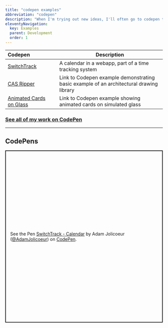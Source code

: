 ```yaml
---
title: "codepen examples"
abbreviation: "codepen"
description: "When I'm trying out new ideas, I'll often go to codepen to riff on them, but also to see what is already out there."
eleventyNavigation:
  key: Examples
  parent: Development
  order: 1
---
```


| Codepen       |   | Description  |
 :------------  | - | -            |
[SwitchTrack](https://codepen.io/AdamJolicoeur/pen/NWjOzwm "Link to Codepen example showing a calendar web application") | &nbsp;| A calendar in a webapp, part of a time tracking system |
[CAS Ripper](https://codepen.io/AdamJolicoeur/pen/XWpPmjw "Link to Codepen example demonstrating basic example of an architectural drawing library") | &nbsp;| Link to Codepen example demonstrating basic example of an architectural drawing library |
[Animated Cards on Glass](https://codepen.io/AdamJolicoeur/pen/XWNbJvp "Link to Codepen example showing animated cards on simulated glass") | &nbsp;| Link to Codepen example showing animated cards on simulated glass |

### [See all of my work on CodePen](https://codepen.io/AdamJolicoeur "See all of my work on CodePen")

---

<div class="container-xxl mb-2 py-2 px-3">
  <h2>
    CodePens
  </h2>
  <div class="row px-3">
    <p class="codepen" data-height="550" data-default-tab="result" data-slug-hash="NWjOzwm" data-user="AdamJolicoeur" style="height: 550px; box-sizing: border-box; display: flex; align-items: center; justify-content: center; border: 2px solid; margin: 1em 0; padding: 1em;">
      <span>See the Pen <a href="https://codepen.io/AdamJolicoeur/pen/NWjOzwm">
      SwitchTrack - Calendar</a> by Adam Jolicoeur (<a href="https://codepen.io/AdamJolicoeur">@AdamJolicoeur</a>)
      on <a href="https://codepen.io">CodePen</a>.</span>
    </p>
    <script async src="https://cpwebassets.codepen.io/assets/embed/ei.js"></script>
    <script async src="https://cpwebassets.codepen.io/assets/embed/ei.js"></script>
    <script async src="https://cpwebassets.codepen.io/assets/embed/ei.js"></script>
  </div>
  </div>
</div>
